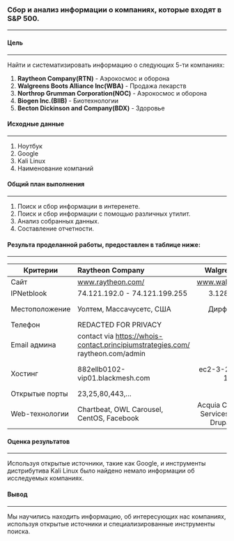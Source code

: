 ### **Сбор и анализ информации о компаниях, которые входят в S&P 500.**   
 ------------------------------------------------------------------------

#### **Цель**  
 ------------------------------------------------------------------------  

Найти и систематизировать информацию о следующих 5-ти компаниях:  

1. **Raytheon Company(RTN)** - Аэрокосмос и оборона  
2. **Walgreens Boots Alliance Inc(WBA)** - Продажа лекарств  
3. **Northrop Grumman Corporation(NOC)** - Аэрокосмос и оборона  
4. **Biogen Inc.(BIIB)** - Биотехнологии  
5. **Becton Dickinson and Company(BDX)** - Здоровье  
  
  
#### **️Исходные данные**  
 ------------------------------------------------------------------------  

1. Ноутбук
2. Google
3. Kali Linux  
4. Наименование компаний


#### **Общий план выполнения**  
 ------------------------------------------------------------------------  

1. Поиск и сбор информации в интеренете.
2. Поиск и сбор информации с помощью различных утилит.
3. Анализ собранных данных.
4. Составление отчетности.

#### **Результа проделанной работы, предоставлен в таблице ниже**: 
  ------------------------------------------------------------------------ 
  
|    Критерии    |    Raytheon Company           | Walgreens Boots Alliance Inc             |    Northrop Grumman Corporation    |     Biogen Inc.              |    Becton Dickinson and Company    | 
|----------------|:------------------------------|:----------------------------------------:|:----------------------------------:|:----------------------------:|:----------------------------------:|
| Сайт           |  www.raytheon.com/            |www.walgreensbootsalliance.com/           | www.northropgrumman.com/           | www.biogen.com/              | www.bd.com/                        |
| IPNetblook     |74.121.192.0 - 74.121.199.255  | 3.128.0.0 - 3.255.255.255                |	192.0.64.0 - 192.0.127.255         | 34.192.0.0 - 34.255.255.255  | 95.101.24.0 - 95.101.27.255        |
| Местоположение |Уолтем, Массачусетс, США       | Дирфилд (Иллинойс), США                  | Фолс Черч, Вирджиния, США          | Кеймбридж, Массачусетс, США  |  Франклин Лейкс, Нью-Джерси, США   | 
| Телефон        |REDACTED FOR PRIVACY           | +1.8479143246                            | +1.7032802900                      | +1.6176792000                | +001.201/8474000                   | 
| Email админа   |contact via https://whois-contact.principiumstrategies.com/ raytheon.com/admin | | domain.manager@walgreens.com             | domainnamecounsel@ngc.com          | domainnamesadmin@biogen.com  | BDNICAdmin@bd.com                  |
| Хостинг        |882ellb0102-vip01.blackmesh.com| ec2-3-232-116-190.compute-1.amazonaws.com| 192.0.66.112(CSC Corporate Domains)| ec2-52-21-176-109.compute-1.amazonaws.com  | a95-101-27-122.deploy.static.akamaitechnologies.com|
| Открытые порты |23,25,80,443,...| 80,443 | 80,443  | 80,443 | 80,443   |  
| Web-технологии |Chartbeat, OWL Carousel, CentOS, Facebook|Acquia Cloud, Hginx, Amazon Web Services, Apache, PHP, Percona, Drupal, Google Analytics,... | WordPress, MySQL, PHP, Hginx, AddToAny, Google Analytics, React, GSAP,... |Red Hat, Apache, OpenSSL, LOdash, jQuery, Java, Typekit, SiteCatalyst,... | jQuery, Google Tag Manager, Hotjar, AppHexus, Matomo, HTTP/2, Lazy.js,...| 

#### **Оценка результатов**
 ------------------------------------------------------------------------ 
 
Используя открытые источники, такие как Google, и инструменты дистрибутива Kali Linux было найдено немало информации об исследуемых компаниях.

#### **Вывод**
 ------------------------------------------------------------------------ 
 
Мы научились находить информацию, об интересующих нас компаниях, используя открытые источники и специализированные инструменты поиска.
